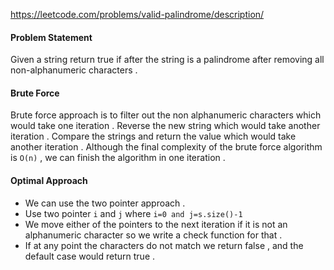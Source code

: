 
https://leetcode.com/problems/valid-palindrome/description/

#### Problem Statement
Given a string return true if after the string is a palindrome after removing all non-alphanumeric characters . 

#### Brute Force
Brute force approach is to filter out the non alphanumeric characters which would take one iteration . Reverse the new string which would take another iteration . Compare the strings and return the value which would take another iteration . Although the final complexity of the brute force algorithm is `O(n)` , we can finish the algorithm in one iteration . 


#### Optimal Approach 
- We can use the two pointer approach . 
- Use two pointer `i` and `j` where `i=0 and j=s.size()-1` 
- We move either of the pointers to the next iteration if it is not an alphanumeric character so we write a check function for that . 
- If at any point the characters do not match we return false , and the default case would return true . 